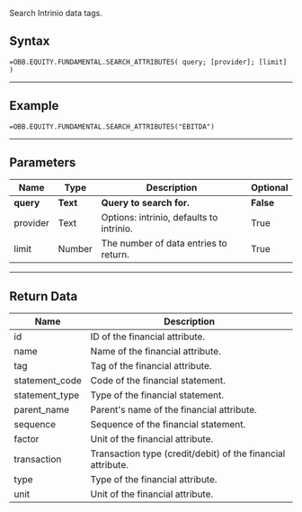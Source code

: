 <!-- markdownlint-disable MD041 -->

Search Intrinio data tags.

## Syntax

```excel wordwrap
=OBB.EQUITY.FUNDAMENTAL.SEARCH_ATTRIBUTES( query; [provider]; [limit] )
```

---

## Example

```excel wordwrap
=OBB.EQUITY.FUNDAMENTAL.SEARCH_ATTRIBUTES("EBITDA")
```

---

## Parameters

| Name | Type | Description | Optional |
| ---- | ---- | ----------- | -------- |
| **query** | **Text** | **Query to search for.** | **False** |
| provider | Text | Options: intrinio, defaults to intrinio. | True |
| limit | Number | The number of data entries to return. | True |

---

## Return Data

| Name | Description |
| ---- | ----------- |
| id | ID of the financial attribute.  |
| name | Name of the financial attribute.  |
| tag | Tag of the financial attribute.  |
| statement_code | Code of the financial statement.  |
| statement_type | Type of the financial statement.  |
| parent_name | Parent's name of the financial attribute.  |
| sequence | Sequence of the financial statement.  |
| factor | Unit of the financial attribute.  |
| transaction | Transaction type (credit/debit) of the financial attribute.  |
| type | Type of the financial attribute.  |
| unit | Unit of the financial attribute.  |

